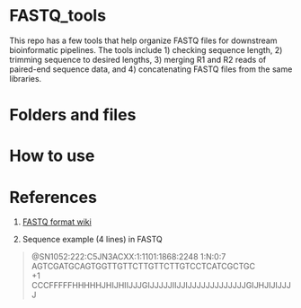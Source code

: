 # FASTQ_tools
This repo has a few tools that help organize FASTQ files for downstream bioinformatic pipelines. The tools include 1) checking sequence length, 2) trimming sequence to desired lengths, 3) merging R1 and R2 reads of paired-end sequence data, and 4) concatenating FASTQ files from the same libraries.

# Folders and files

# How to use

# References

1. [FASTQ format wiki](https://en.wikipedia.org/wiki/FASTQ_format)

2. Sequence example (4 lines) in FASTQ

> @SN1052:222:C5JN3ACXX:1:1101:1868:2248 1:N:0:7
> AGTCGATGCAGTGGTTGTTCTTGTTCTTGTCCTCATCGCTGC \
> +1 \
>CCCFFFFFHHHHHJHIJHIIJJJGIJJJJJIIJJIJJJJJJJJJJJJJGIJHJIJIJJJJ

